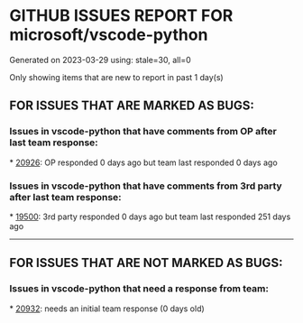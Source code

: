 
# GITHUB ISSUES REPORT FOR microsoft/vscode-python


Generated on 2023-03-29 using: stale=30, all=0


Only showing items that are new to report in past 1 day(s)


## FOR ISSUES THAT ARE MARKED AS BUGS:


### Issues in vscode-python that have comments from OP after last team response:


\* [20926](https://github.com/microsoft/vscode-python/issues/20926 "Excluding folders in flake8 is not respected"): OP responded 0 days ago but team last responded 0 days ago

### Issues in vscode-python that have comments from 3rd party after last team response:


\* [19500](https://github.com/microsoft/vscode-python/issues/19500 "Discovering tests is massive tests repos with pytest can cause high CPU load."): 3rd party responded 0 days ago but team last responded 251 days ago

---

## FOR ISSUES THAT ARE NOT MARKED AS BUGS:


### Issues in vscode-python that need a response from team:


\* [20932](https://github.com/microsoft/vscode-python/issues/20932 "Why can't the env file be read during RunPythonFile and can only be read during debugging?"): needs an initial team response (0 days old)
